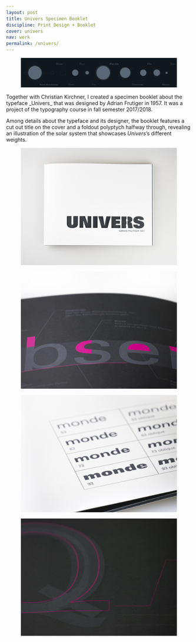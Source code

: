 ```yaml
---
layout: post
title: Univers Specimen Booklet
discipline: Print Design + Booklet
cover: univers
nav: work
permalink: /univers/
---
```


<figure class="figure-grid-full">
  <img src="/assets/images/univers/univers-polyptych.png" srcset="/assets/images/univers/univers-polyptych@2x.png 2x" alt="Univers Specimen Booklet Polyptych">
</figure>
<article markdown="1">
Together with Christian Kirchner, I created a specimen booklet about the typeface _Univers_ that was designed by Adrian Frutiger in 1957. It was a project of the typography course in fall semester 2017/2018.

Among details about the typeface and its designer, the booklet features a cut out title on the cover and a foldout polyptych halfway through, revealing an illustration of the solar system that showcases _Univers_’s different weights.
</article>
<figure>
  <img src="/assets/images/univers/1-univers.jpg" alt="Univers Specimen Booklet Cover">
</figure>
<div class="div-grid-2">
  <figure>
    <img src="/assets/images/univers/2-univers.jpg" alt="Character Properties">
  </figure>
  <figure>
    <img src="/assets/images/univers/3-univers.jpg" alt="Weights">
  </figure>
</div>
<figure>
  <img src="/assets/images/univers/4-univers.jpg" alt="Comparison with other typefaces">
</figure>